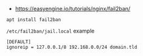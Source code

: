 * https://easyengine.io/tutorials/nginx/fail2ban/

```shell
apt install fail2ban
```

`/etc/fail2ban/jail.local` example
```
[DEFAULT]
ignoreip = 127.0.0.1/8 192.168.0.0/24 domain.tld
```
